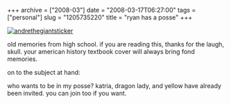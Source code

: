 +++
archive = ["2008-03"]
date = "2008-03-17T06:27:00"
tags = ["personal"]
slug = "1205735220"
title = "ryan has a posse"
+++

[![andrethegiantsticker][1]][2]

old memories from high school. if you are reading this, thanks for the
laugh, skull. your american history textbook cover will always bring fond
memories.

on to the subject at hand:

who wants to be in my posse? katria, dragon lady, and yellow have already
been invited. you can join too if you want.

[1]: http://farm3.static.flickr.com/2463/4082386810_be1e3d700a_o.gif
[2]: http://www.flickr.com/photos/rjbismark90/4082386810/ (andrethegiantsticker by ryanallanjohnson, on Flickr)

